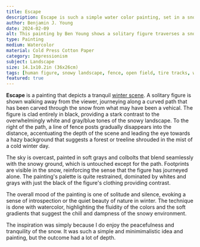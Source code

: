 ```yaml
---
title: Escape
description: Escape is such a simple water color painting, set in a snowy vast field. Showing the trek of the lone figure whose identity is up to interpretation.
author: Benjamin J. Young
date: 2024-02-09
alt: This painting by Ben Young shows a solitary figure traverses a snowy path flanked by a fence, in a muted watercolor landscape shrouded in a hazy atmosphere.
type: Painting
medium: Watercolor
material: Cold Press Cotton Paper
category: Impressionism
subject: Landscape
size: 14.1x10.2in (36x26cm)
tags: [human figure, snowy landscape, fence, open field, tire tracks, watercolor paint, hybrid impressionism, landscape art, cool tone, restrained pallette]
featured: true
---
```


**Escape** is a painting that depicts a tranquil [winter scene](https://culturetourist.com/cultural-tourism/winter-in-art-20-most-beautiful-winter-themed-paintings/). A solitary figure is shown walking away from the viewer, journeying along a curved path that has been carved through the snow from what may have been a vehical. The figure is clad entirely in black, providing a stark contrast to the overwhelmingly white and gray/blue tones of the snowy landscape. To the right of the path, a line of fence posts gradually disappears into the distance, accentuating the depth of the scene and leading the eye towards a hazy background that suggests a forest or treeline shrouded in the mist of a cold winter day.

The sky is overcast, painted in soft grays and colbolts that blend seamlessly with the snowy ground, which is untouched except for the path. Footprints are visible in the snow, reinforcing the sense that the figure has journeyed alone. The painting's palette is quite restrained, dominated by whites and grays with just the black of the figure's clothing providing contrast.

The overall mood of the painting is one of solitude and silence, evoking a sense of introspection or the quiet beauty of nature in winter. The technique is done with watercolor, highlighting the fluidity of the colors and the soft gradients that suggest the chill and dampness of the snowy environment.

The inspiration was simply because I do enjoy the peacefulness and tranquility of the snow. It was such a simple and minimimalistic idea and painting, but the outcome had a lot of depth.